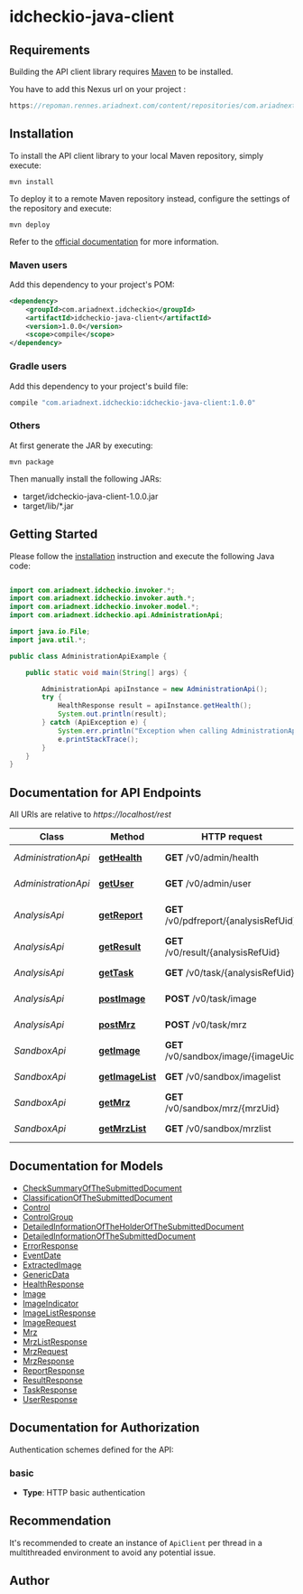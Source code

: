 # idcheckio-java-client

## Requirements

Building the API client library requires [Maven](https://maven.apache.org/) to be installed.

You have to add this Nexus url on your project :

```groovy
https://repoman.rennes.ariadnext.com/content/repositories/com.ariadnext.idcheckio
```

## Installation

To install the API client library to your local Maven repository, simply execute:

```shell
mvn install
```

To deploy it to a remote Maven repository instead, configure the settings of the repository and execute:

```shell
mvn deploy
```

Refer to the [official documentation](https://maven.apache.org/plugins/maven-deploy-plugin/usage.html) for more information.

### Maven users

Add this dependency to your project's POM:

```xml
<dependency>
    <groupId>com.ariadnext.idcheckio</groupId>
    <artifactId>idcheckio-java-client</artifactId>
    <version>1.0.0</version>
    <scope>compile</scope>
</dependency>
```

### Gradle users

Add this dependency to your project's build file:

```groovy
compile "com.ariadnext.idcheckio:idcheckio-java-client:1.0.0"
```

### Others

At first generate the JAR by executing:

    mvn package

Then manually install the following JARs:

* target/idcheckio-java-client-1.0.0.jar
* target/lib/*.jar

## Getting Started

Please follow the [installation](#installation) instruction and execute the following Java code:

```java

import com.ariadnext.idcheckio.invoker.*;
import com.ariadnext.idcheckio.invoker.auth.*;
import com.ariadnext.idcheckio.invoker.model.*;
import com.ariadnext.idcheckio.api.AdministrationApi;

import java.io.File;
import java.util.*;

public class AdministrationApiExample {

    public static void main(String[] args) {

        AdministrationApi apiInstance = new AdministrationApi();
        try {
            HealthResponse result = apiInstance.getHealth();
            System.out.println(result);
        } catch (ApiException e) {
            System.err.println("Exception when calling AdministrationApi#getHealth");
            e.printStackTrace();
        }
    }
}

```

## Documentation for API Endpoints

All URIs are relative to *https://localhost/rest*

Class | Method | HTTP request | Description
------------ | ------------- | ------------- | -------------
*AdministrationApi* | [**getHealth**](docs/AdministrationApi.md#getHealth) | **GET** /v0/admin/health | HTTP GET health
*AdministrationApi* | [**getUser**](docs/AdministrationApi.md#getUser) | **GET** /v0/admin/user | HTTP GET user
*AnalysisApi* | [**getReport**](docs/AnalysisApi.md#getReport) | **GET** /v0/pdfreport/{analysisRefUid} | HTTP GET report (demo)
*AnalysisApi* | [**getResult**](docs/AnalysisApi.md#getResult) | **GET** /v0/result/{analysisRefUid} | HTTP GET result
*AnalysisApi* | [**getTask**](docs/AnalysisApi.md#getTask) | **GET** /v0/task/{analysisRefUid} | HTTP GET task
*AnalysisApi* | [**postImage**](docs/AnalysisApi.md#postImage) | **POST** /v0/task/image | HTTP POST task image
*AnalysisApi* | [**postMrz**](docs/AnalysisApi.md#postMrz) | **POST** /v0/task/mrz | HTTP POST task mrz
*SandboxApi* | [**getImage**](docs/SandboxApi.md#getImage) | **GET** /v0/sandbox/image/{imageUid} | HTTP GET image
*SandboxApi* | [**getImageList**](docs/SandboxApi.md#getImageList) | **GET** /v0/sandbox/imagelist | HTTP GET images list
*SandboxApi* | [**getMrz**](docs/SandboxApi.md#getMrz) | **GET** /v0/sandbox/mrz/{mrzUid} | HTTP GET mrz
*SandboxApi* | [**getMrzList**](docs/SandboxApi.md#getMrzList) | **GET** /v0/sandbox/mrzlist | HTTP GET mrz list


## Documentation for Models

 - [CheckSummaryOfTheSubmittedDocument](docs/CheckSummaryOfTheSubmittedDocument.md)
 - [ClassificationOfTheSubmittedDocument](docs/ClassificationOfTheSubmittedDocument.md)
 - [Control](docs/Control.md)
 - [ControlGroup](docs/ControlGroup.md)
 - [DetailedInformationOfTheHolderOfTheSubmittedDocument](docs/DetailedInformationOfTheHolderOfTheSubmittedDocument.md)
 - [DetailedInformationOfTheSubmittedDocument](docs/DetailedInformationOfTheSubmittedDocument.md)
 - [ErrorResponse](docs/ErrorResponse.md)
 - [EventDate](docs/EventDate.md)
 - [ExtractedImage](docs/ExtractedImage.md)
 - [GenericData](docs/GenericData.md)
 - [HealthResponse](docs/HealthResponse.md)
 - [Image](docs/Image.md)
 - [ImageIndicator](docs/ImageIndicator.md)
 - [ImageListResponse](docs/ImageListResponse.md)
 - [ImageRequest](docs/ImageRequest.md)
 - [Mrz](docs/Mrz.md)
 - [MrzListResponse](docs/MrzListResponse.md)
 - [MrzRequest](docs/MrzRequest.md)
 - [MrzResponse](docs/MrzResponse.md)
 - [ReportResponse](docs/ReportResponse.md)
 - [ResultResponse](docs/ResultResponse.md)
 - [TaskResponse](docs/TaskResponse.md)
 - [UserResponse](docs/UserResponse.md)


## Documentation for Authorization

Authentication schemes defined for the API:
### basic

- **Type**: HTTP basic authentication


## Recommendation

It's recommended to create an instance of `ApiClient` per thread in a multithreaded environment to avoid any potential issue.

## Author
